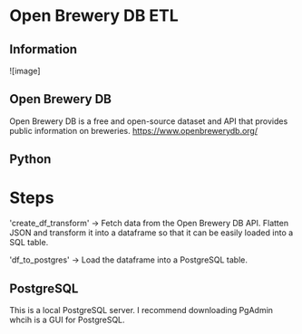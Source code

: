# Open Brewery DB ETL

## Information

![image]

## Open Brewery DB
Open Brewery DB is a free and open-source dataset and API that provides public information on breweries.
https://www.openbrewerydb.org/

## Python
# Steps
'create_df_transform' -> Fetch data from the Open Brewery DB API. Flatten JSON and transform it into a dataframe so that it can be easily loaded into a SQL table.

'df_to_postgres' -> Load the dataframe into a PostgreSQL table.

## PostgreSQL
This is a local PostgreSQL server. I recommend downloading PgAdmin whcih is a GUI for PostgreSQL.